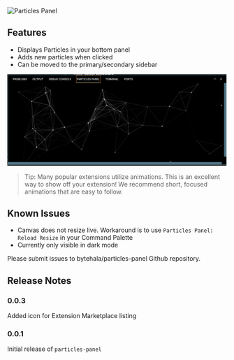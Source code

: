 ![Particles Panel](assets/recording.gif)

## Features

- Displays Particles in your bottom panel
- Adds new particles when clicked
- Can be moved to the primary/secondary sidebar

![Screenshot](assets/screenshot_01.png)

> Tip: Many popular extensions utilize animations. This is an excellent way to show off your extension! We recommend short, focused animations that are easy to follow.


## Known Issues

- Canvas does not resize live. Workaround is to use `Particles Panel: Reload Resize` in your Command Palette
- Currently only visible in dark mode

Please submit issues to bytehala/particles-panel Github repository.

## Release Notes

### 0.0.3

Added icon for Extension Marketplace listing

### 0.0.1

Initial release of `particles-panel`
